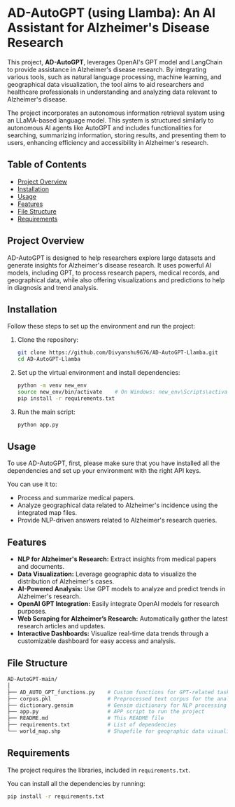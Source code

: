 
# AD-AutoGPT (using Llamba): An AI Assistant for Alzheimer's Disease Research

This project, **AD-AutoGPT**, leverages OpenAI's GPT model and LangChain to provide assistance in Alzheimer's disease research. By integrating various tools, such as natural language processing, machine learning, and geographical data visualization, the tool aims to aid researchers and healthcare professionals in understanding and analyzing data relevant to Alzheimer's disease.

The project incorporates an autonomous information retrieval system using an LLaMA-based language model. This system is structured similarly to autonomous AI agents like AutoGPT and includes functionalities for searching, summarizing information, storing results, and presenting them to users, enhancing efficiency and accessibility in Alzheimer's research.

## Table of Contents
- [Project Overview](#project-overview)
- [Installation](#installation)
- [Usage](#usage)
- [Features](#features)
- [File Structure](#file-structure)
- [Requirements](#requirements)
 

## Project Overview

AD-AutoGPT is designed to help researchers explore large datasets and generate insights for Alzheimer's disease research. It uses powerful AI models, including GPT, to process research papers, medical records, and geographical data, while also offering visualizations and predictions to help in diagnosis and trend analysis.

## Installation

Follow these steps to set up the environment and run the project:

1. Clone the repository:
    ```bash
    git clone https://github.com/Divyanshu9676/AD-AutoGPT-Llamba.git
    cd AD-AutoGPT-Llamba
    ```

2. Set up the virtual environment and install dependencies:
    ```bash
    python -m venv new_env
    source new_env/bin/activate    # On Windows: new_env\Scripts\activate
    pip install -r requirements.txt
    ```

3. Run the main script:
    ```bash
    python app.py
    ```

## Usage

To use AD-AutoGPT, first, please make sure that you have installed all the dependencies and set up your environment with the right API keys.

You can use it to:
- Process and summarize medical papers.
- Analyze geographical data related to Alzheimer's incidence using the integrated map files.
- Provide NLP-driven answers related to Alzheimer's research queries.

## Features

- **NLP for Alzheimer's Research:** Extract insights from medical papers and documents.
- **Data Visualization:** Leverage geographic data to visualize the distribution of Alzheimer's cases.
- **AI-Powered Analysis:** Use GPT models to analyze and predict trends in Alzheimer's research.
- **OpenAI GPT Integration:** Easily integrate OpenAI models for research purposes.
- **Web Scraping for Alzheimer’s Research:** Automatically gather the latest research articles and updates.
- **Interactive Dashboards:** Visualize real-time data trends through a customizable dashboard for easy access and analysis.

## File Structure

```bash
AD-AutoGPT-main/
│
├── AD_AUTO_GPT_functions.py    # Custom functions for GPT-related tasks
├── corpus.pkl                  # Preprocessed text corpus for the analysis
├── dictionary.gensim           # Gensim dictionary for NLP processing
├── app.py                      # APP script to run the project
├── README.md                   # This README file
├── requirements.txt            # List of dependencies
└── world_map.shp               # Shapefile for geographic data visualization
```

## Requirements

The project requires the libraries, included in `requirements.txt`.

You can install all the dependencies by running:
```bash
pip install -r requirements.txt
```
